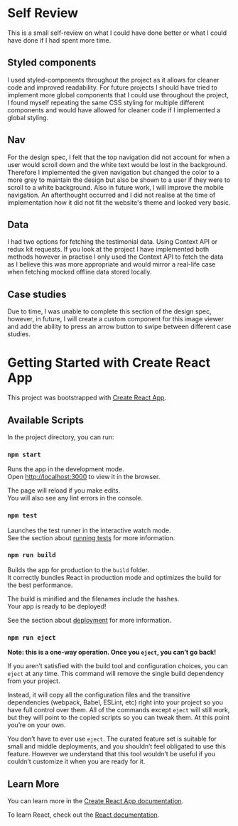 # Self Review

This is a small self-review on what I could have done better or what I could have done if I had spent more time.

## Styled components

I used styled-components throughout the project as it allows for cleaner code and improved readability. For future projects I should have tried to implement more global components that I could use throughout the project, I found myself repeating the same CSS styling for multiple different components and would have allowed for cleaner code if I implemented a global styling. 

## Nav

For the design spec, I felt that the top navigation did not account for when a user would scroll down and the white text would be lost in the background. Therefore I implemented the given navigation but changed the color to a more grey to maintain the design but also be shown to a user if they were to scroll to a white background. Also in future work, I will improve the mobile navigation. An afterthought occurred and I did not realise at the time of implementation how it did not fit the website's theme and looked very basic.

## Data 

I had two options for fetching the testimonial data. Using Context API or redux kit requests. If you look at the project I have implemented both methods however in practise I only used the Context API to fetch the data as I believe this was more appropriate and would mirror a real-life case when fetching mocked offline data stored locally.

## Case studies

Due to time, I was unable to complete this section of the design spec, however, in future, I will create a custom component for this image viewer and add the ability to press an arrow button to swipe between different case studies.


# Getting Started with Create React App

This project was bootstrapped with [Create React App](https://github.com/facebook/create-react-app).

## Available Scripts

In the project directory, you can run:

### `npm start`

Runs the app in the development mode.\
Open [http://localhost:3000](http://localhost:3000) to view it in the browser.

The page will reload if you make edits.\
You will also see any lint errors in the console.

### `npm test`

Launches the test runner in the interactive watch mode.\
See the section about [running tests](https://facebook.github.io/create-react-app/docs/running-tests) for more information.

### `npm run build`

Builds the app for production to the `build` folder.\
It correctly bundles React in production mode and optimizes the build for the best performance.

The build is minified and the filenames include the hashes.\
Your app is ready to be deployed!

See the section about [deployment](https://facebook.github.io/create-react-app/docs/deployment) for more information.

### `npm run eject`

**Note: this is a one-way operation. Once you `eject`, you can’t go back!**

If you aren’t satisfied with the build tool and configuration choices, you can `eject` at any time. This command will remove the single build dependency from your project.

Instead, it will copy all the configuration files and the transitive dependencies (webpack, Babel, ESLint, etc) right into your project so you have full control over them. All of the commands except `eject` will still work, but they will point to the copied scripts so you can tweak them. At this point you’re on your own.

You don’t have to ever use `eject`. The curated feature set is suitable for small and middle deployments, and you shouldn’t feel obligated to use this feature. However we understand that this tool wouldn’t be useful if you couldn’t customize it when you are ready for it.

## Learn More

You can learn more in the [Create React App documentation](https://facebook.github.io/create-react-app/docs/getting-started).

To learn React, check out the [React documentation](https://reactjs.org/).
